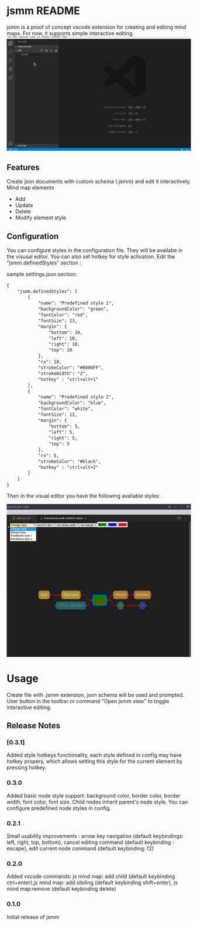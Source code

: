 # jsmm README

jsmm is a proof of concept vscode extension for creating and editing mind maps. For now, it supports simple interactive editing. 
![jsmm edit demo](./demos/DemoMM.gif)
## Features

Create json documents with custom schema (.jsmm) and edit it interactively.  
Mind map elements
- Add 
- Update 
- Delete 
- Modify element style 

## Configuration

You can configure styles in the configuration file. They will be availabe in the visusal editor. You can also set hotkey for style activation. Edit the "jsmm.definedStyles" section :

sample settings.json section:


```
{
    "jsmm.definedStyles": [
        {
            "name": "Predefined style 1",
            "backgroundColor": "green",
            "fontColor": "red",
            "fontSize": 23,
            "margin": {
                "bottom": 10,
                "left": 10,
                "right": 10,
                "top": 20
            },
            "rx": 10,
            "strokeColor": "#0000FF",
            "strokeWidth": "2",
            "hotkey" : "ctrl+alt+1"
        },
        {
            "name": "Predefined style 2",
            "backgroundColor": "blue",
            "fontColor": "white",
            "fontSize": 12,
            "margin": {
                "bottom": 5,
                "left": 5,
                "right": 5,
                "top": 5
            },
            "rx": 5,
            "strokeColor": "#black",
            "hotkey" : "ctrl+alt+2"
        }
    ]
}
```

Then in the visual editor you have the following avaliable styles:

![](./demos/styles.png)




# Usage

Create file with .jsmm extension, json schema will be used and prompted. User button in the toolbar or command "Open jsmm view" to toggle interactive editing. 

## Release Notes

### [0.3.1] 
Added style hotkeys functionality, each style defined in config may have hotkey propery, which allows setting this style for the current element by pressing hotkey.

### 0.3.0

Added basic node style support: background color, border color, border width, font color, font size. Child nodes inherit parent's node style. You can configure predefined node styles in config. 

### 0.2.1

Small usability improvements : arrow key navigation (default keybindings: left, right, top, bottom), cancel editing command (default keybinding : escape), edit current node command (default keybinding: f2)

### 0.2.0

Added vscode commands: js mind map: add child (default keybinding ctrl+enter),js mind map: add sibiling (default keybinding shift+enter), js mind map:remove (default keybinding delete)

### 0.1.0

Initial release of jsmm
